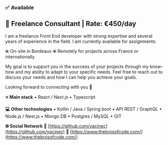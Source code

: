 ### ✅ Available

## 🎯 Freelance Consultant | Rate: €450/day

I am a freelance Front End developer with strong expertise and several years of experience in the field. I am currently available for assignments:

⦿ On-site in Bordeaux
⦿ Remotely for projects across France or internationally

My goal is to support you in the success of your projects through my know-how and my ability to adapt to your specific needs. Feel free to reach out to discuss your needs and how I can help you achieve your goals.

Looking forward to connecting with you 👋

**⭐️ Main stack**
• React / Next.js
• Typescript

**💻 Other technologies**
• Kotlin / Java / Spring boot
• API REST / GraphQL
• Node.js / Nest.js
• Mongo DB
• Postgres / MySQL
• GIT

**🌐 Social Network**
🔗 [https://github.com/yacinec](https://github.com/yacinec)
🔗 [https://www.thebrosofcode.com/](https://www.thebrosofcode.com/)
